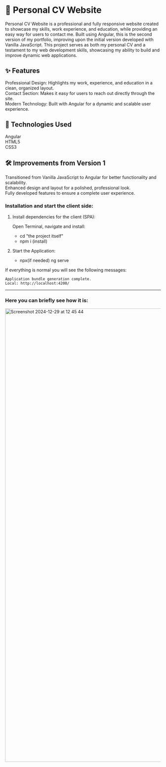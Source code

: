 # 💼 Personal CV Website

Personal CV Website is a professional and fully responsive website created to showcase my skills, work experience, and education, while providing an easy way for users to contact me. Built using Angular, this is the second version of my portfolio, improving upon the initial version developed with Vanilla JavaScript. This project serves as both my personal CV and a testament to my web development skills, showcasing my ability to build and improve dynamic web applications.

## ✨ Features
Professional Design: Highlights my work, experience, and education in a clean, organized layout.<br>
Contact Section: Makes it easy for users to reach out directly through the site.<br>
Modern Technology: Built with Angular for a dynamic and scalable user experience.

## 🚀 Technologies Used
Angular<br>
HTML5<br>
CSS3

## 🛠️ Improvements from Version 1
Transitioned from Vanilla JavaScript to Angular for better functionality and scalability.<br>
Enhanced design and layout for a polished, professional look.<br>
Fully developed features to ensure a complete user experience. 

### Installation and start the client side:

1. Install dependencies for the client (SPA):

    Open Terminal, navigate and install:
    - cd "the project itself"
    - npm i (install)

3. Start the Application:
    - npx(if needed) ng serve

If everything is normal you will see the following messages:

    Application bundle generation complete.
    Local: http://localhost:4200/

<hr>

### Here you can briefly see how it is: <br>
<img width="1468" alt="Screenshot 2024-12-29 at 12 45 44" src="https://github.com/user-attachments/assets/675ef3a1-300e-4b69-91ca-5d80bb1bd1d9" />
